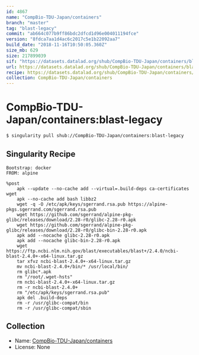 ```yaml
---
id: 4867
name: "CompBio-TDU-Japan/containers"
branch: "master"
tag: "blast-legacy"
commit: "ab664c077b9ff86bdc2dfcd1d96e004011194fce"
version: "8fdca7aa1d4ac6c2017c5e1b22092aa7"
build_date: "2018-11-16T10:50:05.360Z"
size_mb: 629
size: 217899039
sif: "https://datasets.datalad.org/shub/CompBio-TDU-Japan/containers/blast-legacy/2018-11-16-ab664c07-8fdca7aa/8fdca7aa1d4ac6c2017c5e1b22092aa7.simg"
url: https://datasets.datalad.org/shub/CompBio-TDU-Japan/containers/blast-legacy/2018-11-16-ab664c07-8fdca7aa/
recipe: https://datasets.datalad.org/shub/CompBio-TDU-Japan/containers/blast-legacy/2018-11-16-ab664c07-8fdca7aa/Singularity
collection: CompBio-TDU-Japan/containers
---
```


# CompBio-TDU-Japan/containers:blast-legacy

```bash
$ singularity pull shub://CompBio-TDU-Japan/containers:blast-legacy
```

## Singularity Recipe

```singularity
Bootstrap: docker
FROM: alpine

%post
    apk --update --no-cache add --virtual=.build-deps ca-certificates wget
    apk --no-cache add bash libbz2
    wget -q -O /etc/apk/keys/sgerrand.rsa.pub https://alpine-pkgs.sgerrand.com/sgerrand.rsa.pub
    wget https://github.com/sgerrand/alpine-pkg-glibc/releases/download/2.28-r0/glibc-2.28-r0.apk
    wget https://github.com/sgerrand/alpine-pkg-glibc/releases/download/2.28-r0/glibc-bin-2.28-r0.apk
    apk add --nocache glibc-2.28-r0.apk
    apk add --nocache glibc-bin-2.28-r0.apk
    wget https://ftp.ncbi.nlm.nih.gov/blast/executables/blast+/2.4.0/ncbi-blast-2.4.0+-x64-linux.tar.gz
    tar xfvz ncbi-blast-2.4.0+-x64-linux.tar.gz
    mv ncbi-blast-2.4.0+/bin/* /usr/local/bin/
    rm glibc*.apk
    rm "/root/.wget-hsts"
    rm ncbi-blast-2.4.0+-x64-linux.tar.gz
    rm -r ncbi-blast-2.4.0+
    rm "/etc/apk/keys/sgerrand.rsa.pub"
    apk del .build-deps
    rm -r /usr/glibc-compat/bin
    rm -r /usr/glibc-compat/sbin
```

## Collection

 - Name: [CompBio-TDU-Japan/containers](https://github.com/CompBio-TDU-Japan/containers)
 - License: None

